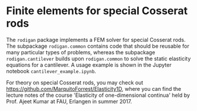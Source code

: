 # Finite elements for special Cosserat rods

The `rodigan` package implements a FEM solver for special Cosserat rods.
The subpackage `rodigan.common` contains code that should be reusable for many particular types of problems,
whereas the subpackage `rodigan.cantilever` builds upon `rodigan.common` to solve the static elasticity equations
for a cantilever. A usage example is shown in the Jupyter notebook `cantilever_example.ipynb`.

For theory on special Cosserat rods, you may check out https://github.com/MarquitoForrest/Elasticity1D,
where you can find the lecture notes of the course 'Elasticity of one-dimensional continua' held by
Prof. Ajeet Kumar at FAU, Erlangen in summer 2017.
